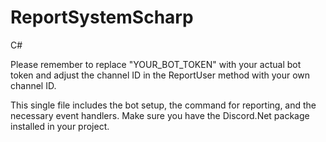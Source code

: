 # ReportSystemScharp
C#

Please remember to replace "YOUR_BOT_TOKEN" with your actual bot token and adjust the channel ID in the ReportUser method with your own channel ID.

This single file includes the bot setup, the command for reporting, and the necessary event handlers. Make sure you have the Discord.Net package installed in your project.
